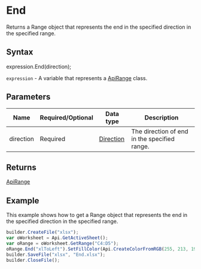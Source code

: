 # End

Returns a Range object that represents the end in the specified direction in the specified range.

## Syntax

expression.End(direction);

`expression` - A variable that represents a [ApiRange](../ApiRange.md) class.

## Parameters

| **Name** | **Required/Optional** | **Data type** | **Description** |
| ------------- | ------------- | ------------- | ------------- |
| direction | Required | [Direction](../../../Enumerations/Direction.md) | The direction of end in the specified range. |

## Returns

[ApiRange](../ApiRange.md)

## Example

This example shows how to get a Range object that represents the end in the specified direction in the specified range.

```javascript
builder.CreateFile("xlsx");
var oWorksheet = Api.GetActiveSheet();
var oRange = oWorksheet.GetRange("C4:D5");
oRange.End("xlToLeft").SetFillColor(Api.CreateColorFromRGB(255, 213, 191));
builder.SaveFile("xlsx", "End.xlsx");
builder.CloseFile();
```